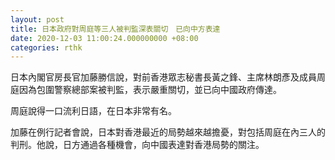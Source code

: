 ```yaml
---
layout: post
title: 日本政府對周庭等三人被判監深表關切　已向中方表達
date: 2020-12-03 11:00:24.000000000 +08:00
categories: rthk
---
```


日本內閣官房長官加藤勝信說，對前香港眾志秘書長黃之鋒、主席林朗彥及成員周庭因為包圍警察總部案被判監，表示嚴重關切，並已向中國政府傳達。

周庭說得一口流利日語，在日本非常有名。

加藤在例行記者會說，日本對香港最近的局勢越來越擔憂，對包括周庭在內三人的判刑。他說，日方通過各種機會，向中國表達對香港局勢的關注。
